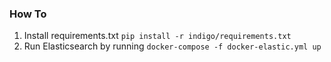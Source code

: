 ### How To

1. Install requirements.txt `pip install -r indigo/requirements.txt`
2. Run Elasticsearch by running `docker-compose -f docker-elastic.yml up`